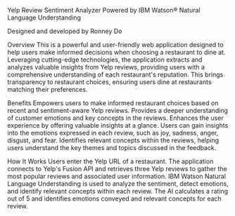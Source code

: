 Yelp Review Sentiment Analyzer
Powered by IBM Watson® Natural Language Understanding

Designed and developed by Ronney Do

Overview
This is a powerful and user-friendly web application designed to help users make informed decisions when choosing a restaurant to dine at. 
Leveraging cutting-edge technologies, the application extracts and analyzes valuable insights from Yelp reviews, providing users with a comprehensive understanding of each restaurant's reputation. 
This brings transparency to restaurant choices, ensuring users dine at restaurants matching their preferences.

Benefits
Empowers users to make informed restaurant choices based on recent and sentiment-aware Yelp reviews.
Provides a deeper understanding of customer emotions and key concepts in the reviews.
Enhances the user experience by offering valuable insights at a glance.
Users can gain insights into the emotions expressed in each review, such as joy, sadness, anger, disgust, and fear.
Identifies relevant concepts within the reviews, helping users understand the key themes and topics discussed in the feedback.


How It Works
Users enter the Yelp URL of a restaurant.
The application connects to Yelp's Fusion API and retrieves three Yelp reviews to gather the most popular reviews and associated user information.
IBM Watson Natural Language Understanding is used to analyze the sentiment, detect emotions, and identify relevant concepts within each review.
The AI calculates a rating out of 5 and identifies emotions conveyed and relevant concepts for each review.
